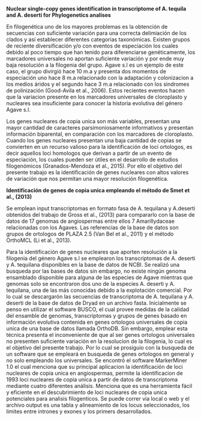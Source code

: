 **Nuclear single-copy genes identification in transcriptome of A. tequila and A. deserti for Phylogenetics analises**

En filogenética uno de los mayores problemas es la obtención de secuencias con suficiente variación para una correcta delimiación de los clados y así establecer diferentes categorias taxonómicas. 
Existen grupos de reciente diversificación y/o con eventos de especiación los cuales debido al poco tiempo que han tenido para diferenciarse genéticamente, los marcadores universales no aportan suficiente variación 
y por ende muy baja resolución a la filogenia del grupo. Agave s.l es un ejemplo de este caso, el grupo divirgió hace 10 m.a y presenta dos momentos de especiación uno hace 8 m.a relacionado con la adaptación 
y colonizacion a los medios áridos y el segundo hace 3 m.a relacionado con los sindromes de polinización (Good-Avila et al., 2006). Estos recientes eventos hacen que la variacion presente en los marcadores universales
de cloroplasto y nucleares sea insuficiente para conocer la historia evolutiva del género Agave s.l. 

Los genes nucleares de copia unica son más variables, presentan una mayor cantidad de caracteres parsimoniosamente informativos y presentan información biparental, en comparación con los marcadores de cloroplasto. 
Cuando los genes nucleares presentan una baja cantidad de copias se convierten en un recurso valioso para la identificación de loci ortologos, es decir aquellos loci homologos que derivan a partir de un evento de especiación, 
los cuales pueden ser útiles en el desarrollo de estudios filogenómicos (Granados-Mendoza et al., 2015). Por ello el objetivo del presente trabajo es la identificación de genes nucleares con altos valores de variación que nos 
permitan una mayor resolución filogenética.


**Identificación de genes de copia unica empleando el método de Smet et al., (2013)** 


Se emplean input transcriptomas en formato fasa de A. tequilana y A.deserti obtenidos del trabajo de Gross et al., (2013) para compararlo con la base de datos de 17 genomas de angiospermas entre ellos 7 Amarillydaceae relacionadas con los Agaves. Las referencias de la base de datos son grupos de ortologos de PLAZA 2.5 (Van Bel et al., 2011) y el método OrthoMCL (Li et al., 2013).    

Para la identificación de genes nucleares que aporten resolución a la filogenia del género Agave s.l se emplearon los transcriptomas de A. deserti y A. tequilana disponibles en la base de datos de NCBI. Se realizó una busqueda por las bases de datos sin embargo, no existe ningún genoma ensamblado disponible para alguna de las especies de Agave mientras que genomas solo se encontraron dos uno de la especies A. deserti y A. tequilana, una de las más conocidas debido a la explotación comercial. Por lo cual se descargarón las secuencias de transcriptoma de A. tequilana y A. deserti de la base de datos de Dryad en un archivo fasta. Inicialmente se penso en utilizar el software BUSCO, el cual provee medidas de la calidad del ensamble de genomas, transcriptomas y grupos de genes basado en información evolutiva contenida en genes ortologos universales de copia unica de una base de datos llamada OrthoDB. Sin embargo, emplear esta técnica presenta el inconveniente de que al ser genes ortologos universales no presenten suficiente variación en la resolucion de la filogenia, lo cual es el objetivo del presente trabajo. Por lo cual se prosiguio con la busqueda de un software que se empleará en busqueda de genes ortologos en general y no solo empleando los universales. Se encontró el software MarkerMiner 1.0 el cual menciona que su principal aplicacion la identificación de loci nucleares de copia unica en angiospermas, permite la identificacion de 1993 loci nucleares de copia unica a partir de datos de transcriptoma mediante cuatro diferentes análisis. Menciona que es una herramienta fácil y eficiente en el descubrimiento de loci nucleares de copia unica potenciales para analisis filogenticos. Se puede correr via local o web y el archivo output es una tabla y alineamiento de los locus seleccionados, los limites entre intrones y exones y los primers desarrollados.          
